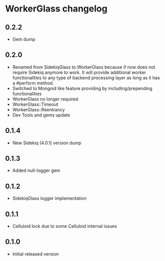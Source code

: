# WorkerGlass changelog

## 0.2.2
- Gem dump

## 0.2.0
- Renamed from SidekiqGlass to WorkerGlass because if now does not require Sidekiq anymore to work. It will provide additional worker functionalities to any type of backend processing layer as long as it has a #perform method.
- Switched to Mongoid like feature providing by including/prepending functionalities
- WorkerGlass no longer required
- WorkerGlass::Timeout
- WorkerGlass::Reentrancy
- Dev Tools and gems update

## 0.1.4

- New Sidekiq (4.0.1) version dump

## 0.1.3

- Added null-logger gem

## 0.1.2

- SidekiqGlass logger implementation

## 0.1.1

- Celluloid lock due to some Celluloid internal issues

## 0.1.0

- Initial released version
